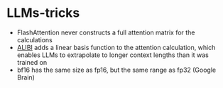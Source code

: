 # LLMs-tricks

- FlashAttention never constructs a full attention matrix for the calculations
- [ALIBI](https://medium.com/@pajakamy/alibi-attention-with-linear-biases-942abe042e9f) adds a linear basis function to the attention calculation, which enables LLMs to extrapolate to longer context lengths than it was trained on
- bf16 has the same size as fp16, but the same range as fp32 (Google Brain)

